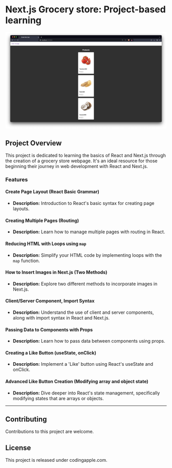 # Next.js Grocery store: Project-based learning

![Thumbnail of Next.js Project Page](/fresh/public/thumbnail.png)

## Project Overview
This project is dedicated to learning the basics of React and Next.js through the creation of a grocery store webpage. It's an ideal resource for those beginning their journey in web development with React and Next.js.

### Features

#### Create Page Layout (React Basic Grammar)
- **Description:** Introduction to React's basic syntax for creating page layouts.

#### Creating Multiple Pages (Routing)
- **Description:** Learn how to manage multiple pages with routing in React.

#### Reducing HTML with Loops using `map`
- **Description:** Simplify your HTML code by implementing loops with the `map` function.

#### How to Insert Images in Next.js (Two Methods)
- **Description:** Explore two different methods to incorporate images in Next.js.

#### Client/Server Component, Import Syntax
- **Description:** Understand the use of client and server components, along with import syntax in React and Next.js.

#### Passing Data to Components with Props
- **Description:** Learn how to pass data between components using props.

#### Creating a Like Button (useState, onClick)
- **Description:** Implement a 'Like' button using React's useState and onClick.

#### Advanced Like Button Creation (Modifying array and object state)
- **Description:** Dive deeper into React's state management, specifically modifying states that are arrays or objects.

---

## Contributing
Contributions to this project are welcome.

## License
This project is released under codingapple.com.
